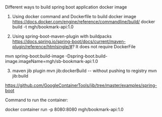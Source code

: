 Different ways to build spring boot application docker image

1. Using docker command and Dockerfile to build docker image
   https://docs.docker.com/engine/reference/commandline/build/
   docker build -t mgh/bookmark-api:1.0

2. Using spring-boot-maven-plugin with buildpacks
   https://docs.spring.io/spring-boot/docs/current/maven-plugin/reference/htmlsingle/#?
  It does not require DockerFile 

mvn spring-boot:build-image -Dspring-boot.build-image.imageName=mgh/sb-bookmark-api:1.0

3. maven jib plugin
   mvn jib:dockerBuild -- without pushing to registry
   mvn jib:build

https://github.com/GoogleContainerTools/jib/tree/master/examples/spring-boot


Command to run the container:

docker container run -p 8080:8080 mgh/bookmark-api:1.0